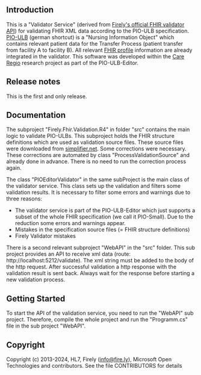 ## Introduction ##
This is a "Validator Service" (derived from [Firely's official FHIR validator API][validator-docu]) for validating
FHIR XML data according to the PIO-ULB specification. [PIO-ULB][pio-üb] (german shortcut) is a "Nursing Information
Object" which contains relevant patient data for the Transfer Process (patient transfer from facility A to facility B).
All relevant [FHIR profile][fhir-profiles] information are already integrated in the validator. This software
was developed within the [Care Regio][care-regio] research project as part of the PIO-ULB-Editor.

## Release notes ##
This is the first and only release.

## Documentation ##
The subproject "Firely.Fhir.Validation.R4" in folder "src" contains the main logic to validate PIO-ULBs. This subproject
holds the FHIR structure definitions which are used as validation source files. These source files were
downloaded from [simplifier.net][pio-üb]. Some corrections were necessary. These corrections are automated by class
"ProcessValidationSource" and already done in advance. There is no need to run the correction process again.

The class "PIOEditorValidator" in the same subProject is the main class of the validator service. This class sets up the
validation and filters some validation results. It is necessary to filter some errors and warnings due to three reasons:
- The validator service is part of the PIO-ULB-Editor which just supports a subset of the whole FHIR specification (we call it PIO-Small). Due to the reduction some errors and warnings appear.
- Mistakes in the specification source files (= FHIR structure definitions)
- Firely Validator mistakes

There is a second relevant subproject "WebAPI" in the "src" folder. This sub project provides an API to receive xml
data (route: http://localhost:5212/validate). The xml string must be added to the body of the http request. After
successful validation a http response with the validation result is sent back. Always wait for the response before
starting a new validation process.  

## Getting Started ##
To start the API of the validation service, you need to run the "WebAPI" sub project.
Therefore, compile the whole project and run the "Programm.cs" file in the sub project "WebAPI".

## Copyright ##
Copyright (c) 2013-2024, HL7, Firely (info@fire.ly), Microsoft Open Technologies
and contributors. See the file CONTRIBUTORS for details

[validator-docu]: https://docs.fire.ly/projects/Firely-NET-SDK/en/latest/validation/profile-validation.html#
[pio-üb]: https://simplifier.net/ulb
[fhir-spec]: http://www.hl7.org/fhir
[fhir-profiles]: https://hl7.org/FHIR/profiling.html
[care-regio]: https://care-regio.de/